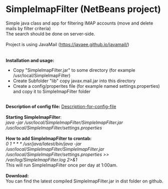 # SimpleImapFilter (NetBeans project)
Simple java class and app for filtering IMAP accounts (move and delete mails by filter criteria)<br>
The search should be done on server-side.<br>
<br>
Project is using JavaMail (https://javaee.github.io/javamail/)<br>
<br>
<br>
<b>Installation and usage:</b><br>
<ul>
<li>Copy "SimpleImapFilter.jar" to some directory (for example /usr/local/SimpleImapFilter)</li>
<li>Create Subfolder "lib" copy javax.mail.jar into this directory</li>
<li>Create a config/properites file (for example named settings.properties) and copy it to SimpleImapFilter folder</li>
</ul>
<br>
<b>Description of config file:</b> <a href="https://github.com/ovaron76github/SimpleImapFilter/wiki/Description-for-config-file">Description-for-config-file</a><br>
<br>
<b>Starting SimpleImapFilter</b>:<br>
<i>java -jar /usr/local/SimpleImapFilter/SimpleImapFilter.jar /usr/local/SimpleImapFilter/settings.properties</i><br>
<br>
<b>How to add SimpleImapFilter to crontab:</b><br>
<i>0 1 * * * /usr/java/latest/bin/java -jar /usr/local/SimpleImapFilter/SimpleImapFilter.jar /usr/local/SimpleImapFilter/settings.properties >> /var/log/SimpleImapFilter.log 2>&1</i><br>
This will run SimpleImapFilter once per day at 1:00am.<br>
<br>
<b>Download:</b><br>
You can find the latest compiled SimpleImapFilter.jar in dist folder on github.<br>
